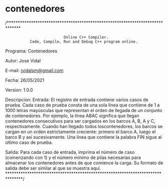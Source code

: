 # contenedores
/******************************************************************************

                              Online C++ Compiler.
               Code, Compile, Run and Debug C++ program online.

Programa: Contenedores

Autor: Jose Vidal

E-mail: jvidalsm@gmail.com

Fecha: 26/05/2021

Version: 1.0.0

Descripcion:
Entrada: El registro de entrada contiene varios casos de prueba. Cada caso de
prueba consta de una sola línea que contiene de 1 a 1000 letras mayúsculas que
representan el orden de llegada de un conjunto de contenedores.
Por ejemplo, la línea ABAC significa que llegan contenedores consecutivos para
ser cargados en los barcos A, B, A y C, respectivamente. Cuando han llegado todos
loscontenedores, los barcos se cargan en un orden estrictamente creciente:
primero el barco A, luego el barco B y así sucesivamente. Una línea que contiene
la palabra FIN sigue al último caso de prueba.

Salida: Para cada caso de entrada, imprima el número de caso (comenzando con 1)
y el número mínimo de pilas necesarias para almacenar los contenedores antes de
que comience la carga. Su formato de salida debe ser similar al que se muestra aquí.
*******************************************************************************/
